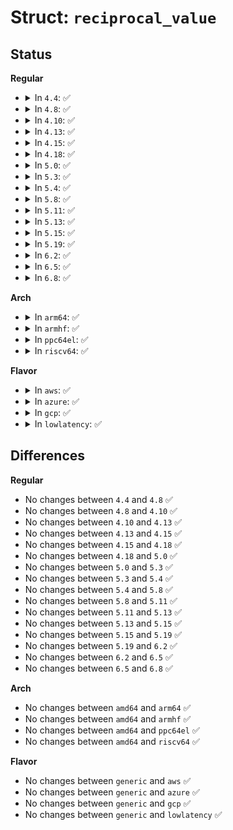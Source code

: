# Struct: <code>reciprocal_value</code>

## Status
<b>Regular</b>
<ul>
<li>
<details>
<summary>In <code>4.4</code>: ✅</summary>

```c
struct reciprocal_value {
    u32 m;
    u8 sh1;
    u8 sh2;
};
```
</details>
</li>
<li>
<details>
<summary>In <code>4.8</code>: ✅</summary>

```c
struct reciprocal_value {
    u32 m;
    u8 sh1;
    u8 sh2;
};
```
</details>
</li>
<li>
<details>
<summary>In <code>4.10</code>: ✅</summary>

```c
struct reciprocal_value {
    u32 m;
    u8 sh1;
    u8 sh2;
};
```
</details>
</li>
<li>
<details>
<summary>In <code>4.13</code>: ✅</summary>

```c
struct reciprocal_value {
    u32 m;
    u8 sh1;
    u8 sh2;
};
```
</details>
</li>
<li>
<details>
<summary>In <code>4.15</code>: ✅</summary>

```c
struct reciprocal_value {
    u32 m;
    u8 sh1;
    u8 sh2;
};
```
</details>
</li>
<li>
<details>
<summary>In <code>4.18</code>: ✅</summary>

```c
struct reciprocal_value {
    u32 m;
    u8 sh1;
    u8 sh2;
};
```
</details>
</li>
<li>
<details>
<summary>In <code>5.0</code>: ✅</summary>

```c
struct reciprocal_value {
    u32 m;
    u8 sh1;
    u8 sh2;
};
```
</details>
</li>
<li>
<details>
<summary>In <code>5.3</code>: ✅</summary>

```c
struct reciprocal_value {
    u32 m;
    u8 sh1;
    u8 sh2;
};
```
</details>
</li>
<li>
<details>
<summary>In <code>5.4</code>: ✅</summary>

```c
struct reciprocal_value {
    u32 m;
    u8 sh1;
    u8 sh2;
};
```
</details>
</li>
<li>
<details>
<summary>In <code>5.8</code>: ✅</summary>

```c
struct reciprocal_value {
    u32 m;
    u8 sh1;
    u8 sh2;
};
```
</details>
</li>
<li>
<details>
<summary>In <code>5.11</code>: ✅</summary>

```c
struct reciprocal_value {
    u32 m;
    u8 sh1;
    u8 sh2;
};
```
</details>
</li>
<li>
<details>
<summary>In <code>5.13</code>: ✅</summary>

```c
struct reciprocal_value {
    u32 m;
    u8 sh1;
    u8 sh2;
};
```
</details>
</li>
<li>
<details>
<summary>In <code>5.15</code>: ✅</summary>

```c
struct reciprocal_value {
    u32 m;
    u8 sh1;
    u8 sh2;
};
```
</details>
</li>
<li>
<details>
<summary>In <code>5.19</code>: ✅</summary>

```c
struct reciprocal_value {
    u32 m;
    u8 sh1;
    u8 sh2;
};
```
</details>
</li>
<li>
<details>
<summary>In <code>6.2</code>: ✅</summary>

```c
struct reciprocal_value {
    u32 m;
    u8 sh1;
    u8 sh2;
};
```
</details>
</li>
<li>
<details>
<summary>In <code>6.5</code>: ✅</summary>

```c
struct reciprocal_value {
    u32 m;
    u8 sh1;
    u8 sh2;
};
```
</details>
</li>
<li>
<details>
<summary>In <code>6.8</code>: ✅</summary>

```c
struct reciprocal_value {
    u32 m;
    u8 sh1;
    u8 sh2;
};
```
</details>
</li>
</ul>
<b>Arch</b>
<ul>
<li>
<details>
<summary>In <code>arm64</code>: ✅</summary>

```c
struct reciprocal_value {
    u32 m;
    u8 sh1;
    u8 sh2;
};
```
</details>
</li>
<li>
<details>
<summary>In <code>armhf</code>: ✅</summary>

```c
struct reciprocal_value {
    u32 m;
    u8 sh1;
    u8 sh2;
};
```
</details>
</li>
<li>
<details>
<summary>In <code>ppc64el</code>: ✅</summary>

```c
struct reciprocal_value {
    u32 m;
    u8 sh1;
    u8 sh2;
};
```
</details>
</li>
<li>
<details>
<summary>In <code>riscv64</code>: ✅</summary>

```c
struct reciprocal_value {
    u32 m;
    u8 sh1;
    u8 sh2;
};
```
</details>
</li>
</ul>
<b>Flavor</b>
<ul>
<li>
<details>
<summary>In <code>aws</code>: ✅</summary>

```c
struct reciprocal_value {
    u32 m;
    u8 sh1;
    u8 sh2;
};
```
</details>
</li>
<li>
<details>
<summary>In <code>azure</code>: ✅</summary>

```c
struct reciprocal_value {
    u32 m;
    u8 sh1;
    u8 sh2;
};
```
</details>
</li>
<li>
<details>
<summary>In <code>gcp</code>: ✅</summary>

```c
struct reciprocal_value {
    u32 m;
    u8 sh1;
    u8 sh2;
};
```
</details>
</li>
<li>
<details>
<summary>In <code>lowlatency</code>: ✅</summary>

```c
struct reciprocal_value {
    u32 m;
    u8 sh1;
    u8 sh2;
};
```
</details>
</li>
</ul>

## Differences
<b>Regular</b>
<ul>
<li>
No changes between <code>4.4</code> and <code>4.8</code> ✅
</li>
<li>
No changes between <code>4.8</code> and <code>4.10</code> ✅
</li>
<li>
No changes between <code>4.10</code> and <code>4.13</code> ✅
</li>
<li>
No changes between <code>4.13</code> and <code>4.15</code> ✅
</li>
<li>
No changes between <code>4.15</code> and <code>4.18</code> ✅
</li>
<li>
No changes between <code>4.18</code> and <code>5.0</code> ✅
</li>
<li>
No changes between <code>5.0</code> and <code>5.3</code> ✅
</li>
<li>
No changes between <code>5.3</code> and <code>5.4</code> ✅
</li>
<li>
No changes between <code>5.4</code> and <code>5.8</code> ✅
</li>
<li>
No changes between <code>5.8</code> and <code>5.11</code> ✅
</li>
<li>
No changes between <code>5.11</code> and <code>5.13</code> ✅
</li>
<li>
No changes between <code>5.13</code> and <code>5.15</code> ✅
</li>
<li>
No changes between <code>5.15</code> and <code>5.19</code> ✅
</li>
<li>
No changes between <code>5.19</code> and <code>6.2</code> ✅
</li>
<li>
No changes between <code>6.2</code> and <code>6.5</code> ✅
</li>
<li>
No changes between <code>6.5</code> and <code>6.8</code> ✅
</li>
</ul>
<b>Arch</b>
<ul>
<li>
No changes between <code>amd64</code> and <code>arm64</code> ✅
</li>
<li>
No changes between <code>amd64</code> and <code>armhf</code> ✅
</li>
<li>
No changes between <code>amd64</code> and <code>ppc64el</code> ✅
</li>
<li>
No changes between <code>amd64</code> and <code>riscv64</code> ✅
</li>
</ul>
<b>Flavor</b>
<ul>
<li>
No changes between <code>generic</code> and <code>aws</code> ✅
</li>
<li>
No changes between <code>generic</code> and <code>azure</code> ✅
</li>
<li>
No changes between <code>generic</code> and <code>gcp</code> ✅
</li>
<li>
No changes between <code>generic</code> and <code>lowlatency</code> ✅
</li>
</ul>
